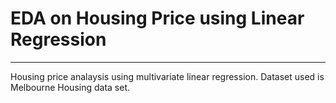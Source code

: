 # EDA on Housing Price using Linear Regression
----------------------------------------------

Housing price analaysis using multivariate linear regression. Dataset used is Melbourne Housing data set.


